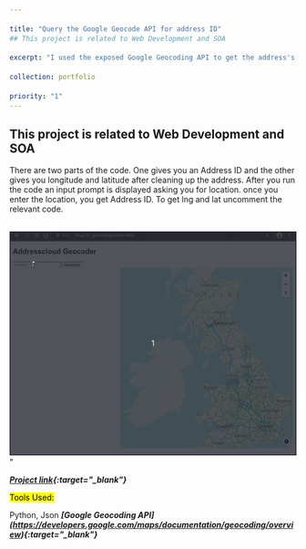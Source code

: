 ```yaml
---

title: "Query the Google Geocode API for address ID"
## This project is related to Web Development and SOA

excerpt: "I used the exposed Google Geocoding API to get the address's latitude and longitude along with address id.  <br/><img src='/images/geocoder-02-01-2.gif'>"

collection: portfolio

priority: "1"
---
```

## This project is related to Web Development and SOA
There are two parts of the code. One gives you an Address ID and the other gives you longitude and latitude after cleaning up the address. 
After you run the code an input prompt is displayed asking you for location. once you enter the location, you get Address ID. To get lng and lat uncomment the relevant code. 

<br/><img src='/images/geocoder-02-01-2.gif'>"

***[Project link](https://bit.ly/3D7Qwuk){:target="_blank"}***

<Mark >Tools Used: </Mark>

Python, Json
***[Google Geocoding API] (https://developers.google.com/maps/documentation/geocoding/overview){:target="_blank"}***



